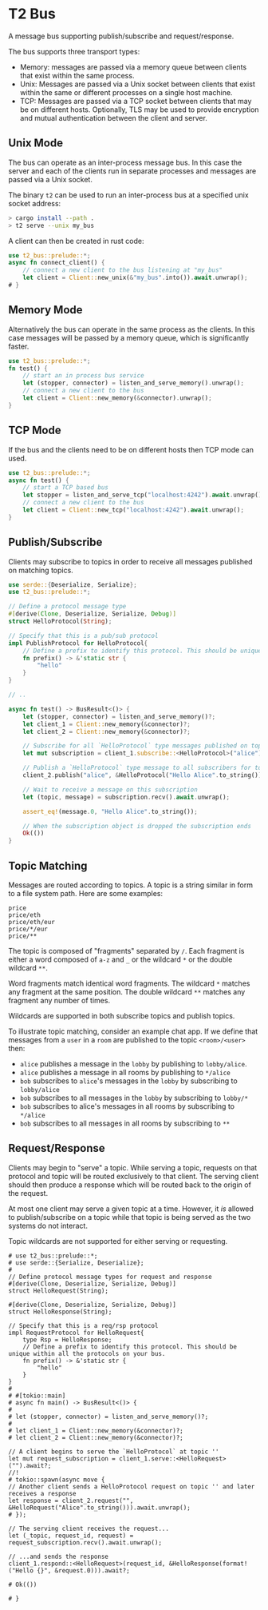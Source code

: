 # T2 Bus

A message bus supporting publish/subscribe and request/response.  

The bus supports three transport types:

- Memory: messages are passed via a memory queue between clients that exist within the same process.
- Unix: Messages are passed via a Unix socket between clients that exist within the same or different processes on a single host machine.
- TCP: Messages are passed via a TCP socket between clients that may be on different hosts. Optionally, TLS may be used to provide encryption and mutual authentication between the client and server.

## Unix Mode

The bus can operate as an inter-process message bus. In this case the server and each of the clients run in separate processes and messages are passed via a Unix socket.

The binary `t2` can be used to run an inter-process bus at a specified unix socket address:

```bash
> cargo install --path .
> t2 serve --unix my_bus
```

A client can then be created in rust code:

```rust
use t2_bus::prelude::*;
async fn connect_client() {
    // connect a new client to the bus listening at "my_bus"
    let client = Client::new_unix(&"my_bus".into()).await.unwrap();
# }
```

## Memory Mode

Alternatively the bus can operate in the same process as the clients. In this case messages will be passed by a memory queue, which is significantly faster.

```rust
use t2_bus::prelude::*;
fn test() {
    // start an in process bus service
    let (stopper, connector) = listen_and_serve_memory().unwrap();
    // connect a new client to the bus
    let client = Client::new_memory(&connector).unwrap();
}
```
## TCP Mode

If the bus and the clients need to be on different hosts then TCP mode can used.

```rust
use t2_bus::prelude::*;
async fn test() {
    // start a TCP based bus
    let stopper = listen_and_serve_tcp("localhost:4242").await.unwrap();
    // connect a new client to the bus
    let client = Client::new_tcp("localhost:4242").await.unwrap();
}
```

## Publish/Subscribe

Clients may subscribe to topics in order to receive all messages published on matching topics.

```rust
use serde::{Deserialize, Serialize};
use t2_bus::prelude::*;

// Define a protocol message type
#[derive(Clone, Deserialize, Serialize, Debug)]
struct HelloProtocol(String);

// Specify that this is a pub/sub protocol
impl PublishProtocol for HelloProtocol{
    // Define a prefix to identify this protocol. This should be unique within all the protocols on your bus.
    fn prefix() -> &'static str {
        "hello"
    }
}

// ..

async fn test() -> BusResult<()> {
    let (stopper, connector) = listen_and_serve_memory()?;
    let client_1 = Client::new_memory(&connector)?;
    let client_2 = Client::new_memory(&connector)?;

    // Subscribe for all `HelloProtocol` type messages published on topics matching "alice"
    let mut subscription = client_1.subscribe::<HelloProtocol>("alice").await?;

    // Publish a `HelloProtocol` type message to all subscribers for topics matching "alice"
    client_2.publish("alice", &HelloProtocol("Hello Alice".to_string())).await?;

    // Wait to receive a message on this subscription
    let (topic, message) = subscription.recv().await.unwrap();

    assert_eq!(message.0, "Hello Alice".to_string());

    // When the subscription object is dropped the subscription ends
    Ok(())
}

```

## Topic Matching

Messages are routed according to topics. A topic is a string similar in form to a file system path. Here are some examples:

```text
price
price/eth
price/eth/eur
price/*/eur
price/**
```

The topic is composed of "fragments" separated by `/`. Each fragment is either a word composed of `a-z` and `_` or the wildcard `*` or the double wildcard `**`. 

Word fragments match identical word fragments. The wildcard `*` matches any fragment at the same position. The double wildcard `**` matches any fragment any number of times. 

Wildcards are supported in both subscribe topics and publish topics. 

To illustrate topic matching, consider an example chat app. If we define that messages from a `user` in a `room` are published to the topic `<room>/<user>` then:

- `alice` publishes a message in the `lobby` by publishing to `lobby/alice`.
- `alice` publishes a message in all rooms by publishing to `*/alice`
- `bob` subscribes to `alice`'s messages in the `lobby` by subscribing to `lobby/alice`
- `bob` subscribes to all messages in the `lobby` by subscribing to `lobby/*`
- `bob` subscribes to alice's messages in all rooms by subscribing to `*/alice`
- `bob` subscribes to all messages in all rooms by subscribing to `**`

## Request/Response

Clients may begin to "serve" a topic. While serving a topic, requests on that protocol and topic will be routed exclusively 
to that client. The serving client should then produce a response which will be routed back to the origin of the request.

At most one client may serve a given topic at a time. However, it _is_ allowed to publish/subscribe on a topic while that 
topic is being served as the two systems do not interact.

Topic wildcards are not supported for either serving or requesting.

```
# use t2_bus::prelude::*;
# use serde::{Serialize, Deserialize};
#
// Define protocol message types for request and response
#[derive(Clone, Deserialize, Serialize, Debug)]
struct HelloRequest(String);

#[derive(Clone, Deserialize, Serialize, Debug)]
struct HelloResponse(String);

// Specify that this is a req/rsp protocol
impl RequestProtocol for HelloRequest{
    type Rsp = HelloResponse;
    // Define a prefix to identify this protocol. This should be unique within all the protocols on your bus.
    fn prefix() -> &'static str {
        "hello"
    }
}
#
# #[tokio::main]
# async fn main() -> BusResult<()> {
#
# let (stopper, connector) = listen_and_serve_memory()?;
#
# let client_1 = Client::new_memory(&connector)?;
# let client_2 = Client::new_memory(&connector)?;

// A client begins to serve the `HelloProtocol` at topic ''
let mut request_subscription = client_1.serve::<HelloRequest>("").await?;
//!
# tokio::spawn(async move {
// Another client sends a HelloProtocol request on topic '' and later receives a response
let response = client_2.request("", &HelloRequest("Alice".to_string())).await.unwrap();
# });

// The serving client receives the request...
let (_topic, request_id, request) = request_subscription.recv().await.unwrap();
    
// ...and sends the response
client_1.respond::<HelloRequest>(request_id, &HelloResponse(format!("Hello {}", &request.0))).await?;

# Ok(())

# }
```